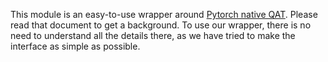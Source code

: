 
This module is an easy-to-use wrapper around [Pytorch native QAT](https://pytorch.org/docs/stable/quantization.html). Please read that document to get a background. To use our wrapper, there is no need to understand all the details there, as we have tried to make the interface as simple as possible.